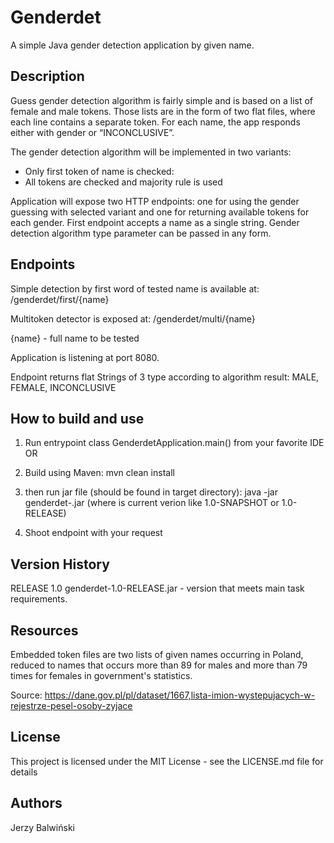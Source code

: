 # Genderdet

A simple Java gender detection application by given name.

## Description

Guess gender detection algorithm is fairly simple and is based on a list of female and male tokens.
Those lists are in the form of two flat files, where each line contains a separate token.
For each name, the app responds either with gender or “INCONCLUSIVE”. 

The gender detection algorithm will be implemented in two variants:
* Only first token of name is checked:
* All tokens are checked and majority rule is used

Application will expose two HTTP endpoints: one for using the gender guessing with selected variant 
and one for returning available tokens for each gender. 
First endpoint accepts a name as a single string. Gender detection algorithm type parameter can be passed in any form.

## Endpoints

Simple detection by first word of tested name is available at:
/genderdet/first/{name}

Multitoken detector is exposed at:
/genderdet/multi/{name}

{name} - full name to be tested

Application is listening at port 8080.

Endpoint returns flat Strings of 3 type according to algorithm result:
MALE, FEMALE, INCONCLUSIVE


## How to build and use

1. Run entrypoint class GenderdetApplication.main() from your favorite IDE
OR
2. Build using Maven: mvn clean install
3. then run jar file (should be found in target directory): java -jar genderdet-<version>.jar  (where <version> is 
   current verion like 1.0-SNAPSHOT or 1.0-RELEASE)
   
4. Shoot endpoint with your request
   

## Version History

RELEASE 1.0 genderdet-1.0-RELEASE.jar - version that meets main task requirements.

## Resources

Embedded token files are two lists of given names occurring in Poland, reduced to names that occurs 
more than 89 for males and more than 79 times for females in government's statistics.

Source: https://dane.gov.pl/pl/dataset/1667,lista-imion-wystepujacych-w-rejestrze-pesel-osoby-zyjace

## License

This project is licensed under the MIT License - see the LICENSE.md file for details

## Authors

Jerzy Balwiński